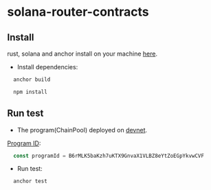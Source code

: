 # solana-router-contracts

## Install

rust, solana and anchor install on your machine [here](https://www.anchor-lang.com/docs/installation).

- Install dependencies:
```bash
  anchor build

  npm install
```
  


## Run test 
- The program(ChainPool) deployed on [devnet](https://explorer.solana.com/address/B6rMLK5baKzh7uKTX9GnvaX1VLBZ8eYtZoEGpYkvwCVF?cluster=devnet).

[Program ID](https://explorer.solana.com/address/B6rMLK5baKzh7uKTX9GnvaX1VLBZ8eYtZoEGpYkvwCVF?cluster=devnet):
```ts
  const programId = B6rMLK5baKzh7uKTX9GnvaX1VLBZ8eYtZoEGpYkvwCVF
```

- Run test:
```bash
  anchor test
```
 